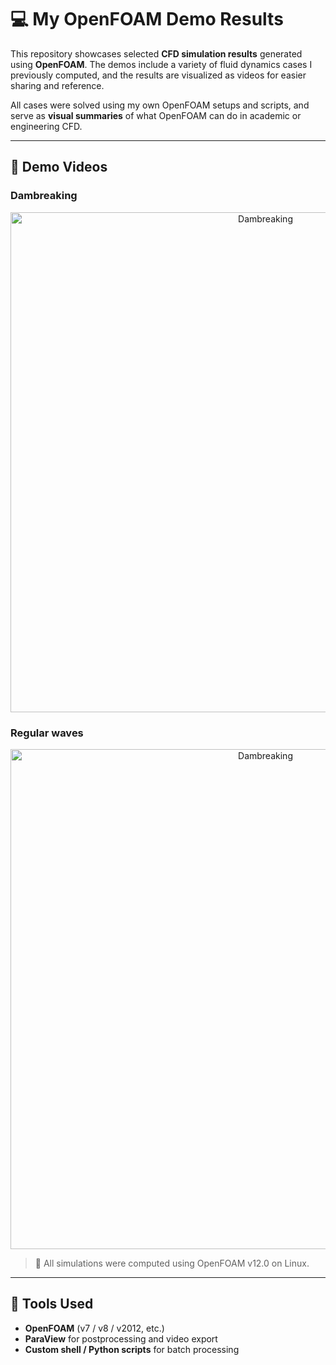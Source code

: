 # 💻 My OpenFOAM Demo Results

This repository showcases selected **CFD simulation results** generated using **OpenFOAM**. The demos include a variety of fluid dynamics cases I previously computed, and the results are visualized as videos for easier sharing and reference.

All cases were solved using my own OpenFOAM setups and scripts, and serve as **visual summaries** of what OpenFOAM can do in academic or engineering CFD.

---

## 🎥 Demo Videos



### Dambreaking

<!-- Add youtube link -->
<!-- Example: -->
<!-- 
<p align="center">
  <a href="https://www.youtube.com/watch?v=Your_Video_ID">
    <img src="https://img.youtube.com/vi/Your_Video_ID/maxresdefault.jpg" alt="Dambreaking" width="800">
  </a>
</p> 
-->


<p align="center">
  <a href="https://www.youtube.com/watch?v=6vGnFBioc6A">
    <img src="https://img.youtube.com/vi/6vGnFBioc6A/maxresdefault.jpg" alt="Dambreaking" width="800">
  </a>
</p>




### Regular waves

<!-- Add youtube link -->
<p align="center">
  <a href="https://www.youtube.com/watch?v=C24xO0hJZsg">
    <img src="https://img.youtube.com/vi/C24xO0hJZsg/maxresdefault.jpg" alt="Dambreaking" width="800">
  </a>
</p>



> 🔧 All simulations were computed using OpenFOAM v12.0 on Linux.

---

## 🧰 Tools Used

- **OpenFOAM** (v7 / v8 / v2012, etc.)
- **ParaView** for postprocessing and video export
- **Custom shell / Python scripts** for batch processing
